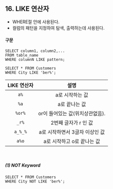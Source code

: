 ## 16. LIKE 연산자 

- WHERE절 안에 사용된다.
- 컬럼의 패턴을 지정하여 탐색, 출력하는데 사용된다.

#### 구문

~~~
SELECT column1, column2,...
FROM table_name
WHERE columnN LIKE pattern;

SELECT * FROM Customers
WHERE City LIKE 'ber%';
~~~

LIKE 연산자 | 설명
:---------:|:-------:
`a%` | a로 시작하는 값
`%a` | a로 끝나는 값
`%or%` | or이 들어있는 값(위치상관없음).
`_r%`| 2번째 글자가 r 인 값
`a_%_%`| a로 시작하면서 3글자 이상인 값
`a%o`| a로 시작하고 o로 끝나는 값

<br>

##### (1) NOT Keyword

~~~
SELECT * FROM Customers
WHERE City NOT LIKE 'ber%';
~~~

<br>